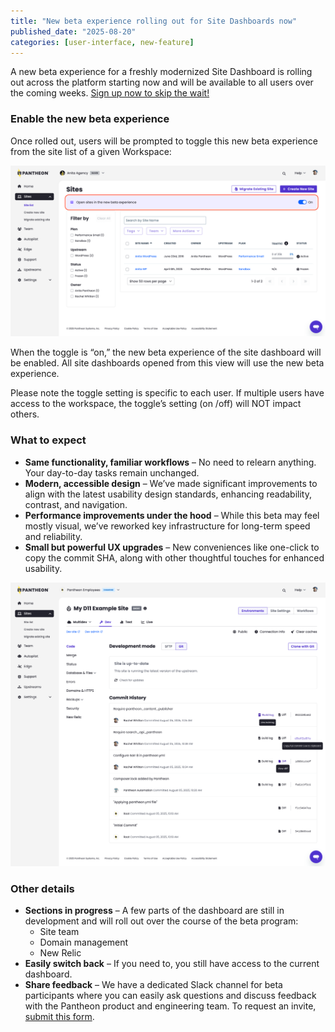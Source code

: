 ```yaml
---
title: "New beta experience rolling out for Site Dashboards now"
published_date: "2025-08-20"
categories: [user-interface, new-feature]
---
```

A new beta experience for a freshly modernized Site Dashboard is rolling out across the platform starting now and will be available to all users over the coming weeks. [Sign up now to skip the wait!](https://forms.gle/jzERvoCUzD7U7iqs7)

### Enable the new beta experience 

Once rolled out, users will be prompted to toggle this new beta experience from the site list of a given Workspace:  

![Shows a site list for a professional workspace, with a banner at the top to toggle the new beta experienec off/on for site dashboards](../images/release-notes/toggle-beta-dash-banner.png)

When the toggle is “on,” the new beta experience of the site dashboard will be enabled. All site dashboards opened from this view will use the new beta experience.

<Alert title="Note" type="info">

Please note the toggle setting is specific to each user. If multiple users have access to the workspace, the toggle’s setting (on /off) will NOT impact others. 

</Alert>

### What to expect 

* **Same functionality, familiar workflows** – No need to relearn anything. Your day-to-day tasks remain unchanged.
* **Modern, accessible design** – We’ve made significant improvements to align with the latest usability design standards, enhancing readability, contrast, and navigation.
* **Performance improvements under the hood** – While this beta may feel mostly visual, we’ve reworked key infrastructure for long-term speed and reliability.
* **Small but powerful UX upgrades** – New conveniences like one-click to copy the commit SHA, along with other thoughtful touches for enhanced usability.

![Shows a preview of the new/fresh commit log](../images/release-notes/full-context-commit-history.png)


### Other details
* **Sections in progress** – A few parts of the dashboard are still in development and will roll out over the course of the beta program:
  * Site team
  * Domain management
  * New Relic 
* **Easily switch back** – If you need to, you still have access to the current dashboard.
* **Share feedback** – We have a dedicated Slack channel for beta participants where you can easily ask questions and discuss feedback with the Pantheon product and engineering team. To request an invite, [submit this form](https://forms.gle/jzERvoCUzD7U7iqs7).



